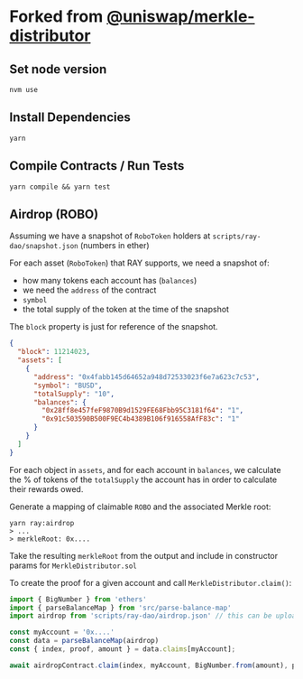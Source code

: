 # Forked from [@uniswap/merkle-distributor](https://github.com/Uniswap/merkle-distributor)

## Set node version
`nvm use`

## Install Dependencies
`yarn`

## Compile Contracts / Run Tests
`yarn compile && yarn test`

## Airdrop (ROBO)
Assuming we have a snapshot of `RoboToken` holders at `scripts/ray-dao/snapshot.json` (numbers in ether)

For each asset (`RoboToken`) that RAY supports, we need a snapshot of:
- how many tokens each account has (`balances`)
- we need the `address` of the contract
- `symbol`
- the total supply of the token at the time of the snapshot

The `block` property is just for reference of the snapshot. 
```json
{
  "block": 11214023,
  "assets": [
    {
      "address": "0x4fabb145d64652a948d72533023f6e7a623c7c53",
      "symbol": "BUSD",
      "totalSupply": "10",
      "balances": {
        "0x28ff8e457feF9870B9d1529FE68Fbb95C3181f64": "1",
        "0x91c503590B500F9EC4b4389B106f916558AfF83c": "1"
      }
    }
  ]
}
```

For each object in `assets`, and for each account in `balances`, we calculate the % of tokens of the `totalSupply` the account has in order to calculate their rewards owed. 

Generate a mapping of claimable `ROBO` and the associated Merkle root:
```
yarn ray:airdrop
> ...
> merkleRoot: 0x....
```

Take the resulting `merkleRoot` from the output and include in constructor params for `MerkleDistributor.sol`

To create the proof for a given account and call `MerkleDistributor.claim()`:

```javascript
import { BigNumber } from 'ethers'
import { parseBalanceMap } from 'src/parse-balance-map'
import airdrop from 'scripts/ray-dao/airdrop.json' // this can be uploaded to cloudflare / ipfs

const myAccount = '0x....'
const data = parseBalanceMap(airdrop)
const { index, proof, amount } = data.claims[myAccount];

await airdropContract.claim(index, myAccount, BigNumber.from(amount), proof, { from: myAccount })
```
